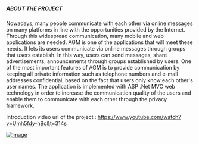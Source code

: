 
##### ABOUT THE PROJECT #####

Nowadays, many people communicate with each other via online messages on many platforms in line with the opportunities provided by the Internet. Through this widespread communication, many mobile and web applications are needed. AGM is one of the applications that will meet these needs. It lets its users communicate via online messages through groups that users establish. In this way, users can send messages, share advertisements, announcements through groups established by users. One of the most important features of AGM is to provide communication by keeping all private information such as telephone numbers and e-mail addresses confidential, based on the fact that users only know each other's user names. The application is implemented with ASP .Net MVC web technology in order to increase the communication quality of the users and enable them to communicate with each other through the privacy framework.

Introduction video url of the project : https://www.youtube.com/watch?v=Umh5fdy-hBc&t=314s

[![image](https://i.hizliresim.com/Xb19kR.jpg)](https://hizliresim.com/Xb19kR)
